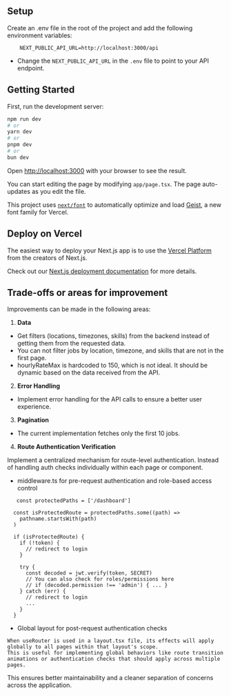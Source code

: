 ## Setup 

Create an .env file in the root of the project and add the following environment variables:

```env
    NEXT_PUBLIC_API_URL=http://localhost:3000/api
```

* Change the `NEXT_PUBLIC_API_URL` in the `.env` file to point to your API endpoint.

## Getting Started

First, run the development server:

```bash
npm run dev
# or
yarn dev
# or
pnpm dev
# or
bun dev
```

Open [http://localhost:3000](http://localhost:3000) with your browser to see the result.

You can start editing the page by modifying `app/page.tsx`. The page auto-updates as you edit the file.

This project uses [`next/font`](https://nextjs.org/docs/app/building-your-application/optimizing/fonts) to automatically optimize and load [Geist](https://vercel.com/font), a new font family for Vercel.

## Deploy on Vercel

The easiest way to deploy your Next.js app is to use the [Vercel Platform](https://vercel.com/new?utm_medium=default-template&filter=next.js&utm_source=create-next-app&utm_campaign=create-next-app-readme) from the creators of Next.js.

Check out our [Next.js deployment documentation](https://nextjs.org/docs/app/building-your-application/deploying) for more details.

## Trade-offs or areas for improvement

Improvements can be made in the following areas:

1. **Data**

* Get filters (locations, timezones, skills) from the backend instead of getting them from the requested data. 
* You can not filter jobs by location, timezone, and skills that are not in the first page.
* hourlyRateMax is hardcoded to 150, which is not ideal. It should be dynamic based on the data received from the API.

2. **Error Handling**

* Implement error handling for the API calls to ensure a better user experience.

3. **Pagination**

* The current implementation fetches only the first 10 jobs.

4. **Route Authentication Verification**

Implement a centralized mechanism for route-level authentication. Instead of handling auth checks individually within each page or component.

* middleware.ts for pre-request authentication and role-based access control
```agsl
   const protectedPaths = ['/dashboard']

  const isProtectedRoute = protectedPaths.some((path) =>
    pathname.startsWith(path)
  )

  if (isProtectedRoute) {
    if (!token) {
      // redirect to login
    }

    try {
      const decoded = jwt.verify(token, SECRET)
      // You can also check for roles/permissions here
      // if (decoded.permission !== 'admin') { ... }
    } catch (err) {
      // redirect to login
      ...
    }
  }
```

* Global layout for post-request authentication checks
```agsl
When useRouter is used in a layout.tsx file, its effects will apply globally to all pages within that layout's scope.
This is useful for implementing global behaviors like route transition animations or authentication checks that should apply across multiple pages.
```

This ensures better maintainability and a cleaner separation of concerns across the application.

